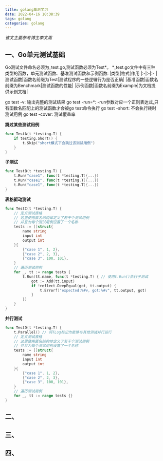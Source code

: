 ```yaml
---
title: golang单测学习
date: 2022-04-16 10:38:39
tags: golang
categories: golang
---
```

*该文主要参考博主李文周*

## 一、Go单元测试基础
Go测试文件命名必须为_test.go,测试函数必须为Test*。
*_test.go文件中有三种类型的函数，单元测试函数、基准测试函数和示例函数:
|类型|格式|作用
|:-|:-|:-
|测试函数|函数名前缀为Test|测试程序的一些逻辑行为是否正确|
|基准函数|函数名前缀为Benchmark|测试函数的性能|
|示例函数|函数名前缀为Example|为文档提供示例文档|

go test -v: 输出完整的测试结果
go test -run=*: -run参数对应一个正则表达式,只有函数名匹配上的测试函数才会被go test命令执行
go test -short: 不会执行耗时测试用例
go test -cover: 测试覆盖率

**跳过某些测试用例**
```go
func TestA(t *testing.T) {
    if testing.Short() {
        t.Skip("short模式下会跳过该测试用例")
    }
}
```

**子测试**
```go
func TestB(t *testing.T) {
    t.Run("case1", func(t *testing.T){...})
    t.Run("case1", func(t *testing.T){...})
    t.Run("case1", func(t *testing.T){...})
}
```

**表格驱动测试**
```go
func TestC(t *testing.T) {
    // 定义测试表格
    // 这里使用匿名结构体定义了若干个测试用例
    // 并且为每个测试用例设置了一个名称
    tests := []struct{
        name string
        input int
        output int
    }{
        {"case 1", 1, 2},
        {"case 2", 2, 3},
        {"case 3", 100, 101},
    }
    // 遍历测试用例
    for _, tt := range tests {
        t.Run(tt.name, func(t *testing.T) { // 使用t.Run()执行子测试
            got := Add(tt.input)
            if !reflect.DeepEqual(got, tt.output) {
                t.Errorf("expected:%#v, got:%#v", tt.output, got)
            }
        })
    }
}
```

**并行测试**
```go
func TestD(t *testing.T) {
    t.Parallel() // 将TLog标记为能够与其他测试并行运行
    // 定义测试表格
    // 这里使用匿名结构体定义了若干个测试用例
    // 并且为每个测试用例设置了一个名称
    tests := []struct{
        name string
        input int
        output int
    }{
        {"case 1", 1, 2},
        {"case 2", 2, 3},
        {"case 3", 100, 101},
    }
    // 遍历测试用例
    for _, tt := range tests {}
}
```

## 二、
## 三、
## 四、